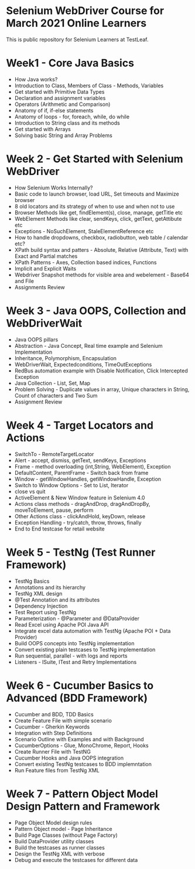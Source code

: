 # Selenium WebDriver Course for March 2021 Online Learners
This is public repository for Selenium Learners at TestLeaf.

# Week1 - Core Java Basics 
* How Java works?
* Introduction to Class, Members of Class - Methods, Variables
* Get started with Primitive Data Types
* Declaration and assignment variables
* Operators (Arithmetic and Comparison)
* Anatomy of if, if-else statements
* Anatomy of loops - for, foreach, while, do while
* Introduction to String class and its methods
* Get started with Arrays
* Solving basic String and Array Problems

# Week 2 - Get Started with Selenium WebDriver
* How Selenium Works Internally?
* Basic code to launch browser, load URL, Set timeouts and Maximize browser
* 8 old locators and its strategy of when to use and when not to use
* Browser Methods like get, findElement(s), close, manage, getTitle etc
* WebElement Methods like clear, sendKeys, click, getText, getAttibute etc
* Exceptions - NoSuchElement, StaleElementReference etc
* How to handle dropdowns, checkbox, radiobutton, web table / calendar etc?
* XPath build syntax and patters - Absolute, Relative (Attribute, Text) with Exact and Partial matches
* XPath Patterns - Axes, Collection based indices, Functions
* Implicit and Explicit Waits
* Webdriver Snapshot methods for visible area and webelement - Base64 and File
* Assignments Review

# Week 3 - Java OOPS, Collection and WebDriverWait
* Java OOPS pillars 
* Abstraction - Java Concept, Real time example and Selenium Implementation
* Inheritance, Polymorphism, Encapsulation 
* WebDriverWait, Expectedconditions, TimeOutExceptions
* RedBus automation example with Disable Notification, Click Intercepted Exception
* Java Collection - List, Set, Map
* Problem Solving - Duplicate values in array, Unique characters in String, Count of characters and Two Sum
* Assignment Review

# Week 4 - Target Locators and Actions
* SwitchTo - RemoteTargetLocator
* Alert - accept, dismiss, getText, sendKeys, Exceptions
* Frame - method overloading (int,String, WebElement), Exception
* DefaultContent, ParentFrame - Switch back from frame
* Window - getWindowHandles, getWindowHandle, Exception
* Switch to Window Options - Set to List, Iterator
* close vs quit
* ActiveElement & New Window feature in Selenium 4.0
* Actions class methods - dragAndDrop, dragAndDropBy, moveToElement, pause, perform
* Other Actions class - clickAndHold, keyDown, release
* Exception Handling - try/catch, throw, throws, finally
* End to End testcase for retail website 

# Week 5 - TestNg (Test Runner Framework)
* TestNg Basics
* Annotations and its hierarchy
* TestNg XML design
* @Test Annotation and its attributes
* Dependency Injection
* Test Report using TestNg
* Parameterization - @Parameter and @DataProvider
* Read Excel using Apache POI Java API
* Integrate excel data automation with TestNg (Apache POI + Data Provider)
* Build OOPS concepts into TestNg implementation 
* Convert existing plain testcases to TestNg implementation
* Run sequential, parallel - with logs and reports
* Listeners - ISuite, ITest and Retry Implementations

# Week 6 - Cucumber Basics to Advanced (BDD Framework)
* Cucumber and BDD, TDD Basics
* Create Feature File with simple scenario
* Cucumber - Gherkin Keywords
* Integration with Step Definitions
* Scenario Outline with Examples and with Background
* CucumberOptions - Glue, MonoChrome, Report, Hooks
* Create Runner File with TestNG
* Cucumber Hooks and Java OOPS integration
* Convert existing TestNg testcases to BDD implemntation
* Run Feature files from TestNg XML

# Week 7 - Pattern Object Model Design Pattern and Framework
* Page Object Model design rules
* Pattern Object model - Page Inheritance
* Build Page Classes (without Page Factory)
* Build DataProvider utility classes
* Build the testcases as runner classes
* Design the TestNg XML with verbose
* Debug and execute the testcases for different data 


